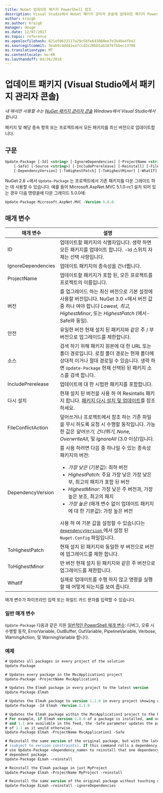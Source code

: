 ```yaml
---
title: NuGet 업데이트 패키지 PowerShell 참조
description: Visual Studio에서 NuGet 패키지 관리자 콘솔에 업데이트 패키지 PowerShell 명령에 대 한 참조입니다.
author: kraigb
ms.author: kraigb
manager: douge
ms.date: 12/07/2017
ms.topic: reference
ms.openlocfilehash: 621e59633117a29c58fe643860ee7e2b40a4fbe2
ms.sourcegitcommit: 3eab9c4dd41ea7ccd2c28bb5ab16f6fbbec13708
ms.translationtype: MT
ms.contentlocale: ko-KR
ms.lasthandoff: 04/26/2018
---
```

# <a name="update-package-package-manager-console-in-visual-studio"></a>업데이트 패키지 (Visual Studio에서 패키지 관리자 콘솔)

*내 에서만 사용할 수는 [NuGet 패키지 관리자 콘솔](package-manager-console.md) Windows에서 Visual Studio에서 합니다.*

패키지 및 해당 종속 항목 또는 프로젝트에서 모든 패키지를 최신 버전으로 업데이트합니다.

## <a name="syntax"></a>구문

```ps
Update-Package [-Id] <string> [-IgnoreDependencies] [-ProjectName <string>] [-Version <string>]
    [-Safe] [-Source <string>] [-IncludePrerelease] [-Reinstall] [-FileConflictAction]
    [-DependencyVersion] [-ToHighestPatch] [-ToHighestMinor] [-WhatIf] [<CommonParameters>]
```

NuGet 2.8 +에서 `Update-Package` 는 프로젝트에서 기존 패키지를 다운 그레이드 하는 데 사용할 수 있습니다. 예를 들어 Microsoft.AspNet.MVC 5.1.0-rc1 설치 되어 있는 경우 다음 명령을에 다운 그레이드 5.0.0에:

```ps
Update-Package Microsoft.AspNet.MVC -Version 5.0.0.
```

## <a name="parameters"></a>매개 변수

|  매개 변수 | 설명 |
| --- | --- |
| ID | 업데이트할 패키지의 식별자입니다. 생략 하면 모든 패키지를 업데이트 합니다. -Id 스위치 자체는 선택 사항입니다. |
| IgnoreDependencies | 업데이트 패키지의 종속성을 건너뜁니다. |
| ProjectName | 업데이트할 패키지가 포함 된, 모든 프로젝트를 프로젝트의 이름입니다. |
| 버전 | 를 업그레이드 하는 최신 버전으로 기본 설정에 사용할 버전입니다. NuGet 3.0 +에서 버전 값 중 하나 여야 합니다 *Lowest, 최고, HighestMinor*, 또는 *HighestPatch* (에서-Safe와 동일). |
| 안전 | 유일한 버전 현재 설치 된 패키지와 같은 주 / 부 버전으로 업그레이드를 제한합니다. |
| 소스 | 검색 하기 위해 패키지 원본에 대 한 URL 또는 폴더 경로입니다. 로컬 폴더 경로는 현재 폴더에 상대적 이거나 절대 경로일 수 있습니다. 생략 하면 `Update-Package` 현재 선택된 된 패키지 소스를 검색 합니다. |
| IncludePrerelease | 업데이트에 대 한 시험판 패키지를 포함합니다. |
| 다시 설치 | 현재 설치 된 버전을 사용 하 여 Resintalls 패키지 합니다. [패키지 다시 설치 및 업데이트](../consume-packages/reinstalling-and-updating-packages.md)를 참조하세요. |
| FileConflictAction | 덮어쓰거나 프로젝트에서 참조 하는 기존 파일을 무시 하도록 요청 시 수행할 동작입니다. 가능한 값은 *덮어쓰기, 건너뛰기, None, OverwriteAll*, 및 *IgnoreAll* (3.0 이상)입니다. |
| DependencyVersion | 를 사용 하려면 다음 중 하나일 수 있는 종속성 패키지의 버전:<br/><ul><li>*가장 낮은* (기본값): 최하 버전</li><li>*HighestPatch*: 주요 가장 낮은 가장 낮은 부, 최고의 패치가 포함 된 버전</li><li>*HighestMinor*: 가장 낮은 주 버전과, 가장 높은 보조, 최고의 패치</li><li>*가장 높은* (매개 변수 없이 업데이트 패키지에 대 한 기본값): 가장 높은 버전</li></ul>사용 하 여 기본 값을 설정할 수 있습니다는 [ `dependencyVersion` ](../reference/nuget-config-file.md#config-section) 에서 설정 된 `Nuget.Config` 파일입니다. |
| ToHighestPatch | 현재 설치 된 패키지와 동일한 부 버전으로 버전에 업그레이드를 제한 합니다. |
| ToHighestMinor | 만 버전 현재 설치 된 패키지와 같은 주 버전으로 업그레이드를 제한합니다. |
| WhatIf | 실제로 업데이트를 수행 하지 않고 명령을 실행할 때 어떻게 되는지를 보여 줍니다. |

매개 변수가 파이프라인 입력 또는 와일드 카드 문자를 입력할 수 있습니다.

### <a name="common-parameters"></a>일반 매개 변수

`Update-Package` 다음과 같은 지원 [일반적인 PowerShell 매개 변수](http://go.microsoft.com/fwlink/?LinkID=113216): 디버그, 오류 시 수행할 동작, ErrorVariable, OutBuffer, OutVariable, PipelineVariable, Verbose, WarningAction, 및 WarningVariable 합니다.

### <a name="examples"></a>예제

```ps
# Updates all packages in every project of the solution
Update-Package

# Updates every package in the MvcApplication1 project
Update-Package -ProjectName MvcApplication1

# Updates the Elmah package in every project to the latest version
Update-Package Elmah

# Updates the Elmah package to version 1.1.0 in every project showing optional -Id usage
Update-Package -Id Elmah -Version 1.1.0

# Updates the Elmah package within the MvcApplication1 project to the highest "safe" version.
# For example, if Elmah version 1.0.0 of a package is installed, and versions 1.0.1, 1.0.2,
# and 1.1 are available in the feed, the -Safe parameter updates the package to 1.0.2 instead
# of 1.1 as it would otherwise.
Update-Package Elmah -ProjectName MvcApplication1 -Safe

# Reinstall the same version of the original package, but with the latest version of dependencies
# (subject to version constraints). If this command rolls a dependency back to an earlier version,
# use Update-Package <dependency_name> to reinstall that one dependency without affecting the
# dependent package.
Update-Package ELmah –reinstall 

# Reinstall the Elmah package in just MyProject
Update-Package Elmah -ProjectName MyProject -reinstall

# Reinstall the same version of the original package without touching dependencies.
Update-Package ELmah –reinstall -ignoreDependencies
```
